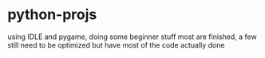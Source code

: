 # python-projs
using IDLE and pygame, doing some beginner stuff
most are finished, a few still need to be optimized but have most of the code actually done 
